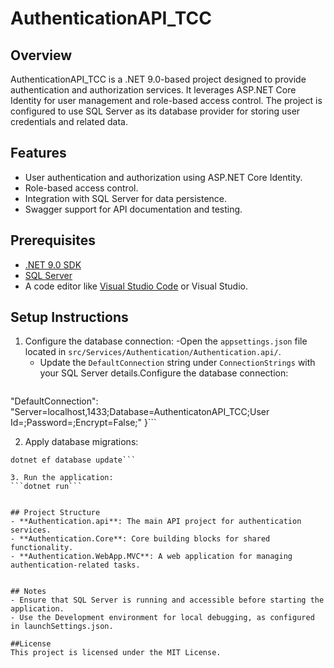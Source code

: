 # AuthenticationAPI_TCC

## Overview
AuthenticationAPI_TCC is a .NET 9.0-based project designed to provide authentication and authorization services. It leverages ASP.NET Core Identity for user management and role-based access control. The project is configured to use SQL Server as its database provider for storing user credentials and related data.

## Features
- User authentication and authorization using ASP.NET Core Identity.
- Role-based access control.
- Integration with SQL Server for data persistence.
- Swagger support for API documentation and testing.

## Prerequisites
- [.NET 9.0 SDK](https://dotnet.microsoft.com/download/dotnet/9.0)
- [SQL Server](https://www.microsoft.com/en-us/sql-server/sql-server-downloads)
- A code editor like [Visual Studio Code](https://code.visualstudio.com/) or Visual Studio.

## Setup Instructions

1. Configure the database connection:
    -Open the `appsettings.json` file located in `src/Services/Authentication/Authentication.api/`.
    - Update the `DefaultConnection` string under `ConnectionStrings` with your SQL Server details.Configure the database connection:
    ```"ConnectionStrings": {
  "DefaultConnection": "Server=localhost,1433;Database=AuthenticatonAPI_TCC;User Id=<your-username>;Password=<your-password>;Encrypt=False;"
}```

2. Apply database migrations:
```cd src/Services/Authentication/Authentication.api
dotnet ef database update```

3. Run the application:
```dotnet run```


## Project Structure
- **Authentication.api**: The main API project for authentication services.
- **Authentication.Core**: Core building blocks for shared functionality.
- **Authentication.WebApp.MVC**: A web application for managing authentication-related tasks.


## Notes
- Ensure that SQL Server is running and accessible before starting the application.
- Use the Development environment for local debugging, as configured in launchSettings.json.

##License
This project is licensed under the MIT License.